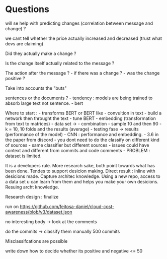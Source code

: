 # Questions


will se help with predicting changes (correlation between message and change) ?

we cant tell whether the price actually increased and decreased (trust what devs are claiming)

Did they actually make a change ? 


Is the change itself actually related to the message ?

The action after the message ?
    - if there was a change ? 
    - was the change positive ?

Take into accounts the "buts"


sentences or the documents ?
    - tendency : models are being trained to absorb large text not sentence.
    - bert

Where to start :
    - transforms BERT or BERT like
    - convultion in text
    - build a network then throught the text
    - tune BERT
    - embedding (transformation from text to matrices)
    - data set -> 
    - combination
    - sample 10 and then 90
    - k = 10, 10 folds and the results (average)
    - testing fase -> results (performance of the model)
    - CNN : performance and embedding. 
    - 3.6 in the paper from discord
    - you dont need to do the classify on different kind of sources
    - same classifier but different sources
    - issues could have context and different from commits and code comments
    - PROBLEM : dataset is limited.

It is a developers rule. More research sake, both point towards what has been done. Tendes to support desicion making. Direct result : inline with desicions made. Capture architec knowledge. Using a new repo, access to a data set u can learn from them and helps you make your own desicions. Resuing archt knowledge.


Research design : finalize 

run on https://github.com/feitosa-daniel/cloud-cost-awareness/blob/v3/dataset.json

no interesting body -> look at the comments

do the commits -> classify them manually
500 commits


Misclassifcations are possible


write down how to decide whether its positive and negative <= 50

